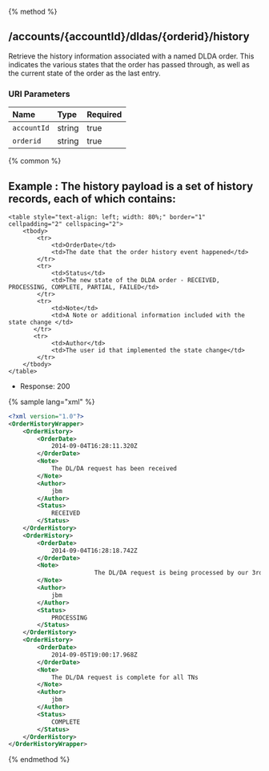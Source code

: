 {% method %}
## /accounts/{accountId}/dldas/{orderid}/history

Retrieve the history information associated with a named DLDA order.  This indicates the various states that the order has passed through, as well as the current state of the order as the last entry.



### URI Parameters
| Name | Type | Required |
|:-----|:-----|:---------|
| `accountId` | string | true |
| `orderid` | string | true |






{% common %}


## Example : The history payload is a set of history records, each of which contains:
    <table style="text-align: left; width: 80%;" border="1" cellpadding="2" cellspacing="2">
        <tbody>
            <tr>
                <td>OrderDate</td>
                <td>The date that the order history event happened</td>
            </tr>
            <tr>
                <td>Status</td>
                <td>The new state of the DLDA order - RECEIVED, PROCESSING, COMPLETE, PARTIAL, FAILED</td>
            </tr>
            <tr>
                <td>Note</td>
                <td>A Note or additional information included with the state change </td>
           </tr>
           <tr>
                <td>Author</td>
                <td>The user id that implemented the state change</td>
            </tr>
        </tbody>
    </table>


* Response: 200

{% sample lang="xml" %}

```xml
<?xml version="1.0"?>
<OrderHistoryWrapper>
    <OrderHistory>
        <OrderDate>
            2014-09-04T16:28:11.320Z
        </OrderDate>
        <Note>
            The DL/DA request has been received
        </Note>
        <Author>
            jbm
        </Author>
        <Status>
            RECEIVED
        </Status>
    </OrderHistory>
    <OrderHistory>
        <OrderDate>
            2014-09-04T16:28:18.742Z
        </OrderDate>
        <Note>
                        The DL/DA request is being processed by our 3rd party supplier        
        </Note>
        <Author>
            jbm
        </Author>
        <Status>
            PROCESSING
        </Status>
    </OrderHistory>
    <OrderHistory>
        <OrderDate>
            2014-09-05T19:00:17.968Z
        </OrderDate>
        <Note>
            The DL/DA request is complete for all TNs
        </Note>
        <Author>
            jbm
        </Author>
        <Status>
            COMPLETE
        </Status>
    </OrderHistory>
</OrderHistoryWrapper>
```


{% endmethod %}